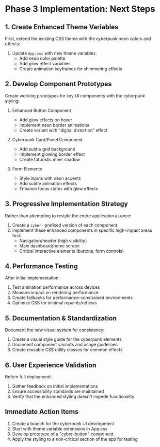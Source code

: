 # Phase 3 Implementation: Next Steps

## 1. Create Enhanced Theme Variables

First, extend the existing CSS theme with the cyberpunk neon colors and effects:

1. Update `App.css` with new theme variables:
   - Add neon color palette
   - Add glow effect variables
   - Create animation keyframes for shimmering effects

## 2. Develop Component Prototypes

Create working prototypes for key UI components with the cyberpunk styling:

1. Enhanced Button Component
   - Add glow effects on hover
   - Implement neon border animations
   - Create variant with "digital distortion" effect

2. Cyberpunk Card/Panel Component
   - Add subtle grid background
   - Implement glowing border effect
   - Create futuristic inner shadow

3. Form Elements
   - Style inputs with neon accents
   - Add subtle animation effects
   - Enhance focus states with glow effects

## 3. Progressive Implementation Strategy

Rather than attempting to restyle the entire application at once:

1. Create a `cyber-` prefixed version of each component
2. Implement these enhanced components in specific high-impact areas first:
   - Navigation/header (high visibility)
   - Main dashboard/home screen
   - Critical interactive elements (buttons, form controls)

## 4. Performance Testing

After initial implementation:

1. Test animation performance across devices
2. Measure impact on rendering performance
3. Create fallbacks for performance-constrained environments
4. Optimize CSS for minimal repaints/reflows

## 5. Documentation & Standardization

Document the new visual system for consistency:

1. Create a visual style guide for the cyberpunk elements
2. Document component variants and usage guidelines
3. Create reusable CSS utility classes for common effects

## 6. User Experience Validation

Before full deployment:

1. Gather feedback on initial implementations
2. Ensure accessibility standards are maintained
3. Verify that the enhanced styling doesn't impede functionality

## Immediate Action Items

1. Create a branch for the cyberpunk UI development
2. Start with theme variable extensions in App.css
3. Develop prototype of a "cyber-button" component
4. Apply the styling to a non-critical section of the app for testing